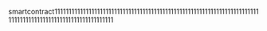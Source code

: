 smartcontract1111111111111111111111111111111111111111111111111111111111111111111111111111111111111111111111111111111111111

